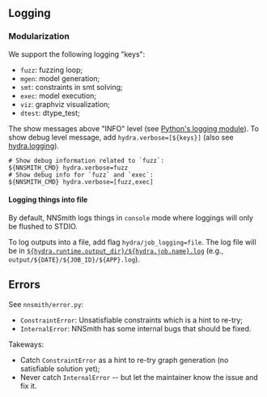 ## Logging

### Modularization

We support the following logging "keys":

- `fuzz`: fuzzing loop;
- `mgen`: model generation;
- `smt`: constraints in smt solving;
- `exec`: model execution;
- `viz`: graphviz visualization;
- `dtest`: dtype_test;

The show messages above "INFO" level (see [Python's logging module](https://docs.python.org/3/library/logging.html)). To show debug level message, add `hydra.verbose=[${keys}]` (also see [hydra.logging](https://hydra.cc/docs/1.2/tutorials/basic/running_your_app/logging/)).

```shell
# Show debug information related to `fuzz`:
${NNSMITH_CMD} hydra.verbose=fuzz
# Show debug info for `fuzz` and `exec`:
${NNSMITH_CMD} hydra.verbose=[fuzz,exec]
```

#### Logging things into file

By default, NNSmith logs things in `console` mode where loggings will only be flushed to STDIO.

To log outputs into a file, add flag `hydra/job_logging=file`. The log file will be in [`${hydra.runtime.output_dir}/${hydra.job.name}.log`](https://hydra.cc/docs/1.2/tutorials/basic/running_your_app/working_directory/) (e.g., `output/${DATE}/${JOB_ID}/${APP}.log`).

## Errors

See `nnsmith/error.py`:

- `ConstraintError`: Unsatisfiable constraints which is a hint to re-try;
- `InternalError`: NNSmith has some internal bugs that should be fixed.

Takeways:

- Catch `ConstraintError` as a hint to re-try graph generation (no satisfiable solution yet);
- Never catch `InternalError` -- but let the maintainer know the issue and fix it.
